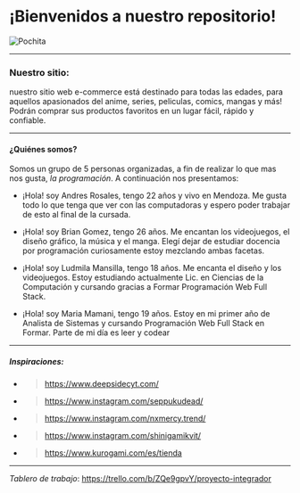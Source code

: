 # ¡Bienvenidos a nuestro repositorio!


![Pochita](https://user-images.githubusercontent.com/90283512/135689756-e06d6b79-2a21-48ec-a1e2-6704ad257a51.png)


------------


### **Nuestro sitio:**
nuestro sitio web e-commerce está destinado para todas las edades, para aquellos apasionados del anime, series, peliculas, comics, mangas y más! Podrán comprar sus productos favoritos en un lugar fácil, rápido y confiable.


------------



#### **¿Quiénes somos?** 
Somos un grupo de 5 personas organizadas, a fin de realizar lo que mas nos gusta, *la programación*. A continuación nos presentamos:

- ¡Hola! soy Andres Rosales, tengo 22 años y vivo en Mendoza. Me gusta todo lo que tenga que ver con las computadoras y espero poder trabajar de esto al final de la cursada.


- ¡Hola! soy Brian Gomez, tengo 26 años. Me encantan los videojuegos, el diseño gráfico, la música y el manga. Elegí dejar de estudiar docencia por programación curiosamente estoy mezclando ambas facetas.


- ¡Hola! soy Ludmila Mansilla, tengo 18 años. Me encanta el diseño y los videojuegos. Estoy estudiando actualmente Lic. en Ciencias de la Computación y cursando gracias a Formar Programación Web Full Stack.


- ¡Hola! soy Maria Mamani, tengo 19 años. Estoy en mi primer año de Analista de Sistemas y cursando Programación Web Full Stack en Formar. Parte de mi día es leer y codear


------------


##### Inspiraciones:
- > https://www.deepsidecyt.com/
- > https://www.instagram.com/seppukudead/
- > https://www.instagram.com/nxmercy.trend/
- > https://www.instagram.com/shinigamikvit/
- > https://www.kurogami.com/es/tienda

------------

*Tablero de trabajo*: https://trello.com/b/ZQe9gpvY/proyecto-integrador
